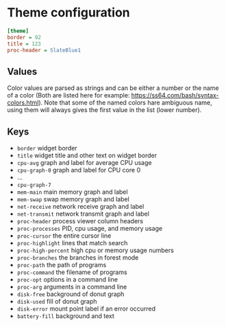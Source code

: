 # Theme configuration

```ini
[theme]
border = 92
title = 123
proc-header = SlateBlue1
```

## Values

Color values are parsed as strings and can be either a number or the name of a color (Both are listed here for example: https://ss64.com/bash/syntax-colors.html).
Note that some of the named colors hare ambiguous name, using them will always gives the first value in the list (lower number).

## Keys

- `border` widget border
- `title` widget title and other text on widget border
- `cpu-avg` graph and label for average CPU usage
- `cpu-graph-0` graph and label for CPU core 0
- ...
- `cpu-graph-7`
- `mem-main` main memory graph and label
- `mem-swap` swap memory graph and label
- `net-receive` network receive graph and label
- `net-transmit` network transmit graph and label
- `proc-header` process viewer column headers
- `proc-processes` PID, cpu usage, and memory usage
- `proc-cursor` the entire cursor line
- `proc-highlight` lines that match search
- `proc-high-percent` high cpu or memory usage numbers
- `proc-branches` the branches in forest mode
- `proc-path` the path of programs
- `proc-command` the filename of programs
- `proc-opt` options in a command line
- `proc-arg` arguments in a command line
- `disk-free` background of donut graph
- `disk-used` fill of donut graph
- `disk-error` mount point label if an error occurred
- `battery-fill` background and text


